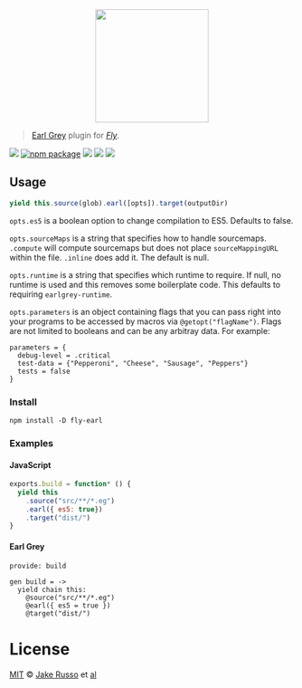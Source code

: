 <div align="center">
  <a href="http://github.com/flyjs/fly">
    <img width=200px  src="https://cloud.githubusercontent.com/assets/8317250/8430194/35c6043a-1f6a-11e5-8cbd-af6cc86baa84.png">
  </a>
</div>

> [Earl Grey](https://breuleux.github.io/earl-grey/) plugin for _[Fly][fly]_.

[![][fly-badge]][fly]
[![npm package][npm-ver-link]][releases]
[![][dl-badge]][npm-pkg-link]
[![][travis-badge]][travis-link]
[![][mit-badge]][mit]

## Usage

```js
yield this.source(glob).earl([opts]).target(outputDir)
```
`opts.es5` is a boolean option to change compilation to ES5.  Defaults to false.

`opts.sourceMaps` is a string that specifies how to handle sourcemaps. `.compute` will compute sourcemaps but does not place `sourceMappingURL` within the file. `.inline` does add it.  The default is null.

`opts.runtime` is a string that specifies which runtime to require.  If null, no runtime is used and this removes some boilerplate code.  This defaults to requiring `earlgrey-runtime`.

`opts.parameters` is an object containing flags that you can pass right into your programs to be accessed by macros via `@getopt("flagName")`.  Flags are not limited to booleans and can be any arbitray data. For example:
```earl-grey
parameters = {
  debug-level = .critical
  test-data = {"Pepperoni", "Cheese", "Sausage", "Peppers"}
  tests = false
}
```
### Install

```
npm install -D fly-earl
```

### Examples

#### JavaScript

```js
exports.build = function* () {
  yield this
    .source("src/**/*.eg")
    .earl({ es5: true})
    .target("dist/")
}
```

#### Earl Grey

```earl-grey
provide: build

gen build = ->
  yield chain this:
    @source("src/**/*.eg")
    @earl({ es5 = true })
    @target("dist/")
```

# License

[MIT][mit] © [Jake Russo][author] et [al][contributors]

[mit]:          http://opensource.org/licenses/MIT
[author]:       http://github.com/MadcapJake
[contributors]: https://github.com/MadcapJake/fly-earl/graphs/contributors
[releases]:     https://github.com/MadcapJake/fly-earl/releases
[fly]:          https://www.github.com/flyjs/fly
[fly-badge]:    https://img.shields.io/badge/fly-JS-05B3E1.svg?style=flat-square
[mit-badge]:    https://img.shields.io/badge/license-MIT-444444.svg?style=flat-square
[npm-pkg-link]: https://www.npmjs.org/package/fly-earl
[npm-ver-link]: https://img.shields.io/npm/v/fly-earl.svg?style=flat-square
[dl-badge]:     http://img.shields.io/npm/dm/fly-earl.svg?style=flat-square
[travis-link]:  https://travis-ci.org/MadcapJake/fly-earl
[travis-badge]: http://img.shields.io/travis/MadcapJake/fly-earl.svg?style=flat-square
